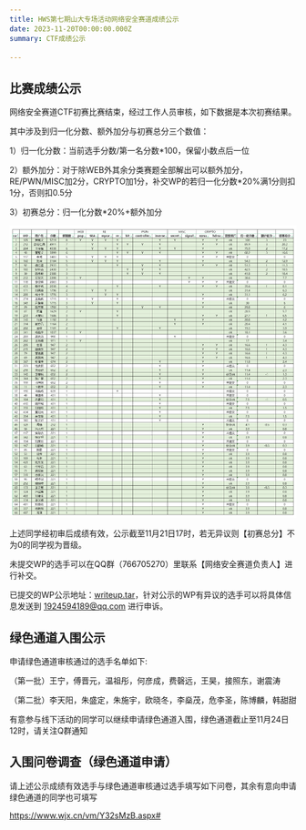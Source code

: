 ```yaml
---
title: HWS第七期山大专场活动网络安全赛道成绩公示
date: 2023-11-20T00:00:00.000Z
summary: CTF成绩公示

---
```


## 比赛成绩公示

网络安全赛道CTF初赛比赛结束，经过工作人员审核，如下数据是本次初赛结果。

其中涉及到归一化分数、额外加分与初赛总分三个数值：

1）归一化分数：当前选手分数/第一名分数*100，保留小数点后一位

2）额外加分：对于除WEB外其余分类赛题全部解出可以额外加分，RE/PWN/MISC加2分，CRYPTO加1分，补交WP的若归一化分数*20%满1分则扣1分，否则扣0.5分

3）初赛总分：归一化分数*20%+额外加分

<img src="image.png"/>

上述同学经初审后成绩有效，公示截至11月21日17时，若无异议则【初赛总分】不为0的同学视为晋级。

未提交WP的选手可以在QQ群（766705270）里联系【网络安全赛道负责人】进行补交。

已提交的WP公示地址：[writeup.tar](writeup.tar)，针对公示的WP有异议的选手可以将具体信息发送到 1924594189@qq.com 进行申诉。

## 绿色通道入围公示

申请绿色通道审核通过的选手名单如下:

（第一批）王宁，傅晋元，温祖彤，何彦成，费磬远，王昊，接照东，谢震涛

（第二批）李天阳，朱盛定，朱施宇，欧晓冬，李燊茂，危李圣，陈博麟，韩甜甜

有意参与线下活动的同学可以继续申请绿色通道入围，绿色通道截止至11月24日12时，请关注Q群通知

## 入围问卷调查（绿色通道申请）

请上述公示成绩有效选手与绿色通道审核通过选手填写如下问卷，其余有意向申请绿色通道的同学也可填写

https://www.wjx.cn/vm/Y32sMzB.aspx# 
